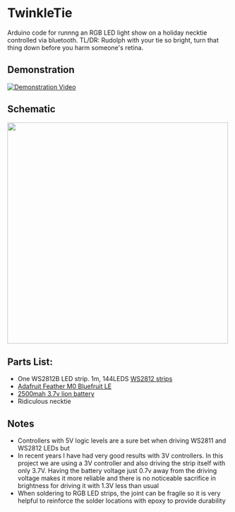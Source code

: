 # TwinkleTie
Arduino code for runnng an RGB LED light show on a holiday necktie controlled via bluetooth.
TL/DR: Rudolph with your tie so bright, turn that thing down before you harm someone's retina.

## Demonstration
[![Demonstration Video](https://i.ytimg.com/vi/MoQlWXUC1UQ/0.jpg)](https://youtu.be/MoQlWXUC1UQ)

## Schematic
<img src="https://github.com/greglarious/TwinkleTie/blob/master/TwinkleTieSchematic.png?raw=true" width="500" height="500" />

## Parts List:
- One WS2812B LED strip. 1m, 144LEDS [WS2812 strips](https://www.google.com/search?q=BTF-LIGHTING+WS2812B+144+LEDs) 
- [Adafruit Feather M0 Bluefruit LE](https://www.adafruit.com/product/2995)
- [2500mah 3.7v lion battery](https://www.adafruit.com/product/328)
- Ridiculous necktie

## Notes
- Controllers with 5V logic levels are a sure bet when driving WS2811 and WS2812 LEDs but
- In recent years I have had very good results with 3V controllers. In this project we are using a 3V controller and also driving the strip itself with only 3.7V. Having the battery voltage just 0.7v away from the driving voltage makes it more reliable and there is no noticeable sacrifice in brightness for driving it with 1.3V less than usual 
- When soldering to RGB LED strips, the joint can be fragile so it is very helpful to reinforce the solder locations with epoxy to provide durability
